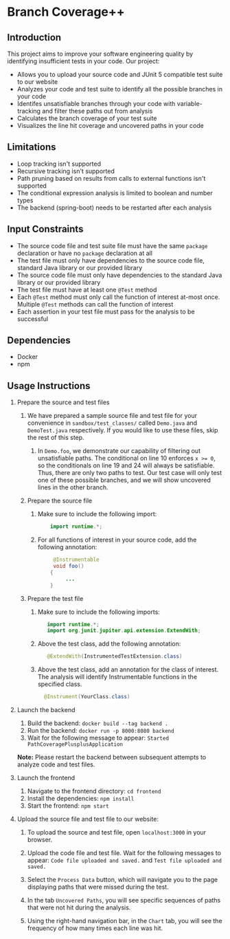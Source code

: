 # Branch Coverage++

## Introduction
This project aims to improve your software engineering quality by identifying insufficient tests in your code. Our
project:

- Allows you to upload your source code and JUnit 5 compatible test suite to our website
- Analyzes your code and test suite to identify all the possible branches in your code
- Identifes unsatisfiable branches through your code with variable-tracking and filter these paths out from
  analysis
- Calculates the branch coverage of your test suite
- Visualizes the line hit coverage and uncovered paths in your code

## Limitations
- Loop tracking isn't supported
- Recursive tracking isn't supported
- Path pruning based on results from calls to external functions isn't supported
- The conditional expression analysis is limited to boolean and number types
- The backend (spring-boot) needs to be restarted after each analysis

## Input Constraints
- The source code file and test suite file must have the same `package` declaration or have no `package` declaration at
  all
- The test file must only have dependencies to the source code file, standard Java library or our provided library
- The source code file must only have dependencies to the standard Java library or our provided library
- The test file must have at least one `@Test` method
- Each `@Test` method must only call the function of interest at-most once. Multiple `@Test` methods can call the
  function of interest
- Each assertion in your test file must pass for the analysis to be successful

## Dependencies
- Docker
- npm

## Usage Instructions
1. Prepare the source and test files

    1. We have prepared a sample source file and test file for your convenience in `sandbox/test_classes/` called
       `Demo.java` and `DemoTest.java` respectively. If you would like to use these files, skip the rest of this step.
    
        1. In `Demo.foo`, we demonstrate our capability of filtering out unsatisfiable paths. The conditional on line
           10 enforces `x >= 0`, so the conditionals on line 19 and 24 will always be satisfiable. Thus, there are only
           two paths to test. Our test case will only test one of these possible branches, and we will show uncovered
           lines in the other branch.

    1. Prepare the source file
    
        1. Make sure to include the following import:
           ```java
               import runtime.*;
           ```
    
        1. For all functions of interest in your source code, add the following annotation:
           ```java
                @Instrumentable
                void foo()
               {
                    ...
               }
           ```

    1. Prepare the test file
    
        1. Make sure to include the following imports:
           ```java
              import runtime.*;
              import org.junit.jupiter.api.extension.ExtendWith;
           ```
        1. Above the test class, add the following annotation:
           ```java
              @ExtendWith(InstrumentedTestExtension.class)
           ```
        1. Above the test class, add an annotation for the class of interest. The analysis will identify Instrumentable
           functions in the specified class.
            ```java
              @Instrument(YourClass.class)
            ```

1. Launch the backend

    1. Build the backend: `docker build --tag backend .`
    1. Run the backend: `docker run -p 8000:8080 backend`
    1. Wait for the following message to appear: `Started PathCoveragePlusplusApplication`

    **Note:** Please restart the backend between subsequent attempts to analyze code and test files.

1. Launch the frontend
    1. Navigate to the frontend directory: `cd frontend`
    1. Install the dependencies: `npm install`
    1. Start the frontend: `npm start`

1. Upload the source file and test file to our website:
    1. To upload the source and test file, open `localhost:3000` in your browser.
    
    1. Upload the code file and test file. Wait for the following messages to appear: `Code file uploaded and saved.` and `Test file uploaded and saved.`

    1. Select the `Process Data` button, which will navigate you to the page displaying paths that were missed during the test.
    
    1. In the tab `Uncovered Paths`, you will see specific sequences of paths that were not hit during the analysis.
    
    1. Using the right-hand navigation bar, in the `Chart` tab, you will see the frequency of how many times each line was hit.
